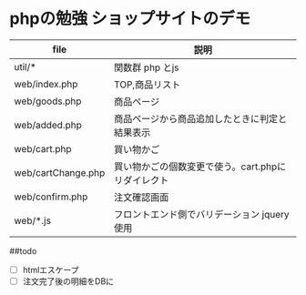 # phpの勉強 ショップサイトのデモ

| file               | 説明                                               |
| ---                | ---                                                |
| util/*             | 関数群 php とjs                                    |
| web/index.php      | TOP,商品リスト                                     |
| web/goods.php      | 商品ページ                                         |
| web/added.php      | 商品ページから商品追加したときに判定と結果表示     |
| web/cart.php       | 買い物かご                                         |
| web/cartChange.php | 買い物かごの個数変更で使う。cart.phpにリダイレクト |
| web/confirm.php    | 注文確認画面                                       |
| web/*.js           | フロントエンド側でバリデーション jquery使用        |

##todo
- [ ] htmlエスケープ
- [ ] 注文完了後の明細をDBに

